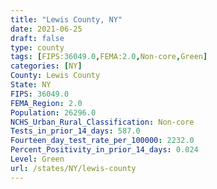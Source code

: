 ```yaml
---
title: "Lewis County, NY"
date: 2021-06-25
draft: false
type: county
tags: [FIPS:36049.0,FEMA:2.0,Non-core,Green]
categories: [NY]
County: Lewis County
State: NY
FIPS: 36049.0
FEMA_Region: 2.0
Population: 26296.0
NCHS_Urban_Rural_Classification: Non-core
Tests_in_prior_14_days: 587.0
Fourteen_day_test_rate_per_100000: 2232.0
Percent_Positivity_in_prior_14_days: 0.024
Level: Green
url: /states/NY/lewis-county
---
```



